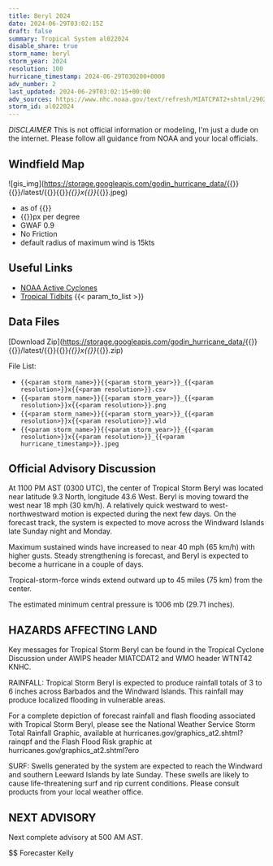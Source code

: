 ```yaml
---
title: Beryl 2024
date: 2024-06-29T03:02:15Z
draft: false
summary: Tropical System al022024
disable_share: true
storm_name: beryl
storm_year: 2024
resolution: 100
hurricane_timestamp: 2024-06-29T030200+0000
adv_number: 2
last_updated: 2024-06-29T03:02:15+00:00
adv_sources: https://www.nhc.noaa.gov/text/refresh/MIATCPAT2+shtml/290240.shtml;https://www.nhc.noaa.gov/refresh/graphics_at2+shtml/024303.shtml?cone
storm_id: al022024
---
```

*DISCLAIMER* This is not official information or modeling, I'm just a dude on the internet.  Please follow all guidance from NOAA and your local officials.

## Windfield Map
![gis_img](https://storage.googleapis.com/godin_hurricane_data/{{<param storm_name>}}{{<param storm_year>}}/latest/{{<param storm_name>}}{{<param storm_year>}}_{{<param resolution>}}x{{<param resolution>}}_{{<param hurricane_timestamp>}}.jpeg)

- as of {{<param last_updated>}}
- {{<param resolution>}}px per degree
- GWAF 0.9
- No Friction
- default radius of maximum wind is 15kts

## Useful Links
- [NOAA Active Cyclones](https://www.nhc.noaa.gov/)
- [Tropical Tidbits](https://www.tropicaltidbits.com/storminfo/)
{{< param_to_list >}}

## Data Files
[Download Zip](https://storage.googleapis.com/godin_hurricane_data/{{<param storm_name>}}{{<param storm_year>}}/latest/{{<param storm_name>}}{{<param storm_year>}}_{{<param resolution>}}x{{<param resolution>}}_{{<param hurricane_timestamp>}}.zip)

File List:
- `{{<param storm_name>}}{{<param storm_year>}}_{{<param resolution>}}x{{<param resolution>}}.csv`
- `{{<param storm_name>}}{{<param storm_year>}}_{{<param resolution>}}x{{<param resolution>}}.png`
- `{{<param storm_name>}}{{<param storm_year>}}_{{<param resolution>}}x{{<param resolution>}}.wld`
- `{{<param storm_name>}}{{<param storm_year>}}_{{<param resolution>}}x{{<param resolution>}}_{{<param hurricane_timestamp>}}.jpeg`


## Official Advisory Discussion
At 1100 PM AST (0300 UTC), the center of Tropical Storm Beryl was
located near latitude 9.3 North, longitude 43.6 West. Beryl is
moving toward the west near 18 mph (30 km/h). A relatively
quick westward to west-northwestward motion is expected during the
next few days.  On the forecast track, the system is expected to
move across the Windward Islands late Sunday night and Monday.
 
Maximum sustained winds have increased to near 40 mph (65 km/h) with 
higher gusts. Steady strengthening is forecast, and Beryl is 
expected to become a hurricane in a couple of days.
 
Tropical-storm-force winds extend outward up to 45 miles (75 km)
from the center.
 
The estimated minimum central pressure is 1006 mb (29.71 inches).
 
 
HAZARDS AFFECTING LAND
----------------------
Key messages for Tropical Storm Beryl can be found in the
Tropical Cyclone Discussion under AWIPS header MIATCDAT2 and WMO
header WTNT42 KNHC.
 
RAINFALL:  Tropical Storm Beryl is expected to produce rainfall
totals of 3 to 6 inches across Barbados and the Windward Islands.
This rainfall may produce localized flooding in vulnerable areas.
 
For a complete depiction of forecast rainfall and flash flooding
associated with Tropical Storm Beryl, please see the National
Weather Service Storm Total Rainfall Graphic, available at
hurricanes.gov/graphics_at2.shtml?rainqpf and the Flash Flood Risk
graphic at hurricanes.gov/graphics_at2.shtml?ero
 
SURF:  Swells generated by the system are expected to reach the
Windward and southern Leeward Islands by late Sunday.  These swells
are likely to cause life-threatening surf and rip current
conditions.  Please consult products from your local weather office.
 
 
NEXT ADVISORY
-------------
Next complete advisory at 500 AM AST.
 
$$
Forecaster Kelly
